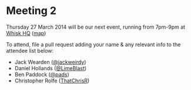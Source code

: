 Meeting 2
=========

Thursday 27 March 2014 will be our next event, running from 7pm-9pm at [Whisk HQ](https://www.whisk.co.uk) ([map](https://www.google.com/maps?t=m&ll=52.488409,-1.8850638&z=18&q=1+Venture+Way&output=classic&dg=ntvo))

To attend, file a pull request adding your name & any relevant info to the attendee list below:

- Jack Wearden ([@jackweirdy](https://twitter.com/JackWeirdy))
- Daniel Hollands ([@LimeBlast](https://twitter.com/LimeBlast))
- Ben Paddock ([@pads](https://twitter.com/_pads))
- Christopher Rolfe ([ThatChrisR](https://twitter.com/ThatChrisR))
